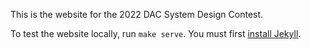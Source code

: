 This is the website for the 2022 DAC System Design Contest.

To test the website locally, run `make serve`.  You must first [install Jekyll](https://jekyllrb.com/docs/installation/). 
